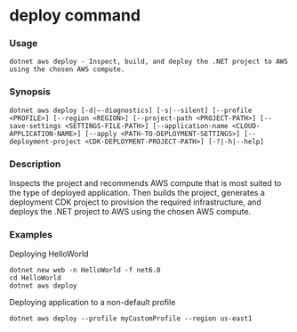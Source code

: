 # deploy command

### Usage
    dotnet aws deploy - Inspect, build, and deploy the .NET project to AWS using the chosen AWS compute.

### Synopsis
    dotnet aws deploy [-d|—-diagnostics] [-s|--silent] [--profile <PROFILE>] [--region <REGION>] [--project-path <PROJECT-PATH>] [--save-settings <SETTINGS-FILE-PATH>] [--application-name <CLOUD-APPLICATION-NAME>] [--apply <PATH-TO-DEPLOYMENT-SETTINGS>] [--deployment-project <CDK-DEPLOYMENT-PROJECT-PATH>] [-?|-h|--help]

### Description
Inspects the project and recommends AWS compute that is most suited to the type of deployed application. Then builds the project, generates a deployment CDK project to provision the required infrastructure, and deploys the .NET project to AWS using the chosen AWS compute.

### Examples

Deploying HelloWorld

    dotnet new web -n HelloWorld -f net6.0
    cd HelloWorld
    dotnet aws deploy

Deploying application to a non-default profile

    dotnet aws deploy --profile myCustomProfile --region us-east1
